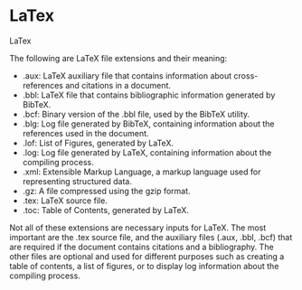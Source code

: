 # LaTex

LaTex 

The following are LaTeX file extensions and their meaning:

-   .aux: LaTeX auxiliary file that contains information about cross-references and citations in a document.
-   .bbl: LaTeX file that contains bibliographic information generated by BibTeX.
-   .bcf: Binary version of the .bbl file, used by the BibTeX utility.
-   .blg: Log file generated by BibTeX, containing information about the references used in the document.
-   .lof: List of Figures, generated by LaTeX.
-   .log: Log file generated by LaTeX, containing information about the compiling process.
-   .xml: Extensible Markup Language, a markup language used for representing structured data.
-   .gz: A file compressed using the gzip format.
-   .tex: LaTeX source file.
-   .toc: Table of Contents, generated by LaTeX.

Not all of these extensions are necessary inputs for LaTeX. The most important are the .tex source file, and the auxiliary files (.aux, .bbl, .bcf) that are required if the document contains citations and a bibliography. The other files are optional and used for different purposes such as creating a table of contents, a list of figures, or to display log information about the compiling process.